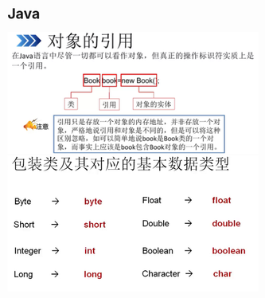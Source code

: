 # Java
![对象的引用](https://github.com/zyz136/Java/blob/master/1.png)
![包装类](https://github.com/zyz136/Java/blob/master/2.png)
